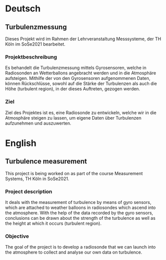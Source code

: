 # Deutsch
## Turbulenzmessung
Dieses Projekt wird im Rahmen der Lehrveranstaltung Messsysteme, der TH Köln im SoSe2021 bearbeitet.

### Projektbeschreibung
Es behandelt die Turbulenzmessung mittels Gyrosensoren, welche in Radiosonden an Wetterballons angebracht werden und in die Atmosphäre aufsteigen.
Mithilfe der von den Gyrosensoren aufgenommenen Daten, können Rückschlüsse, sowohl auf die Stärke der Turbulenzen als auch die Höhe (turbulent region), in der dieses Auftreten, gezogen werden.

### Ziel
Ziel des Projektes ist es, eine Radiosonde zu entwickeln, welche wir in die Atmosphäre steigen zu lassen, um eigene Daten über Turbulenzen aufzunehmen und auszuwerten.


# English
## Turbulence measurement
This project is being worked on as part of the course Measurement Systems, TH Köln in SoSe2021.

### Project description
It deals with the measurement of turbulence by means of gyro sensors, which are attached to weather balloons in radiosondes which ascend into the atmosphere.
With the help of the data recorded by the gyro sensors, conclusions can be drawn about the strength of the turbulence as well as the height at which it occurs (turbulent region).

### Objective
The goal of the project is to develop a radiosonde that we can launch into the atmosphere to collect and analyse our own data on turbulence.
